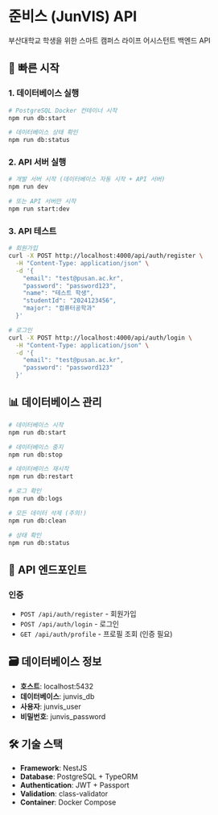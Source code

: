 # 준비스 (JunVIS) API

부산대학교 학생을 위한 스마트 캠퍼스 라이프 어시스턴트 백엔드 API

## 🚀 빠른 시작

### 1. 데이터베이스 실행

```bash
# PostgreSQL Docker 컨테이너 시작
npm run db:start

# 데이터베이스 상태 확인
npm run db:status
```

### 2. API 서버 실행

```bash
# 개발 서버 시작 (데이터베이스 자동 시작 + API 서버)
npm run dev

# 또는 API 서버만 시작
npm run start:dev
```

### 3. API 테스트

```bash
# 회원가입
curl -X POST http://localhost:4000/api/auth/register \
  -H "Content-Type: application/json" \
  -d '{
    "email": "test@pusan.ac.kr",
    "password": "password123",
    "name": "테스트 학생",
    "studentId": "2024123456",
    "major": "컴퓨터공학과"
  }'

# 로그인
curl -X POST http://localhost:4000/api/auth/login \
  -H "Content-Type: application/json" \
  -d '{
    "email": "test@pusan.ac.kr",
    "password": "password123"
  }'
```

## 📊 데이터베이스 관리

```bash
# 데이터베이스 시작
npm run db:start

# 데이터베이스 중지
npm run db:stop

# 데이터베이스 재시작
npm run db:restart

# 로그 확인
npm run db:logs

# 모든 데이터 삭제 (주의!)
npm run db:clean

# 상태 확인
npm run db:status
```

## 🔌 API 엔드포인트

### 인증
- `POST /api/auth/register` - 회원가입
- `POST /api/auth/login` - 로그인
- `GET /api/auth/profile` - 프로필 조회 (인증 필요)

## 🗃️ 데이터베이스 정보

- **호스트**: localhost:5432
- **데이터베이스**: junvis_db
- **사용자**: junvis_user
- **비밀번호**: junvis_password

## 🛠️ 기술 스택

- **Framework**: NestJS
- **Database**: PostgreSQL + TypeORM
- **Authentication**: JWT + Passport
- **Validation**: class-validator
- **Container**: Docker Compose
